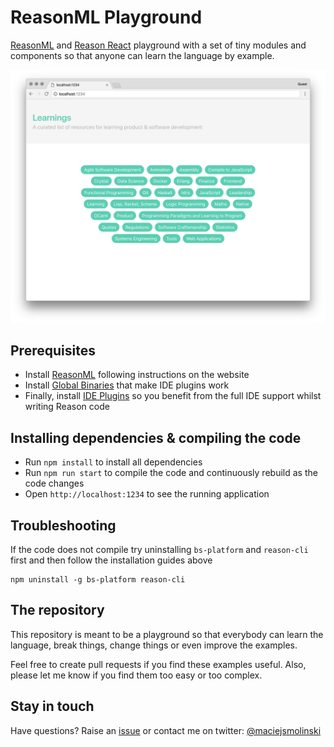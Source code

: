 # ReasonML Playground

[ReasonML](https://reasonml.github.io/) and [Reason React](https://reasonml.github.io/reason-react/) playground with a set of tiny modules and components so that anyone can learn the language by example.

![](/assets/preview.png)

## Prerequisites

* Install [ReasonML](https://reasonml.github.io/docs/en/quickstart-javascript.html) following instructions on the website
* Install [Global Binaries](https://reasonml.github.io/docs/en/global-installation.html) that make IDE plugins work
* Finally, install [IDE Plugins](https://reasonml.github.io/docs/en/editor-plugins.html) so you benefit from the full IDE support whilst writing Reason code


## Installing dependencies & compiling the code

* Run `npm install` to install all dependencies
* Run `npm run start` to compile the code and continuously rebuild as the code changes
* Open `http://localhost:1234` to see the running application

## Troubleshooting

If the code does not compile try uninstalling `bs-platform` and `reason-cli` first and then follow the installation guides above

```
npm uninstall -g bs-platform reason-cli
```

## The repository

This repository is meant to be a playground so that everybody can learn the language, break things, change things or even improve the examples.

Feel free to create pull requests if you find these examples useful. Also, please let me know if you find them too easy or too complex.


## Stay in touch

Have questions? Raise an [issue](https://github.com/maciejsmolinski/reasonml-playground/issues) or contact me on twitter: [@maciejsmolinski](https://twitter.com/maciejsmolinski)
